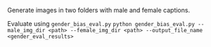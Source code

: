Generate images in two folders with male and female captions.

Evaluate using `gender_bias_eval.py`
`python gender_bias_eval.py --male_img_dir <path> --female_img_dir <path> --output_file_name <gender_eval_results>`
